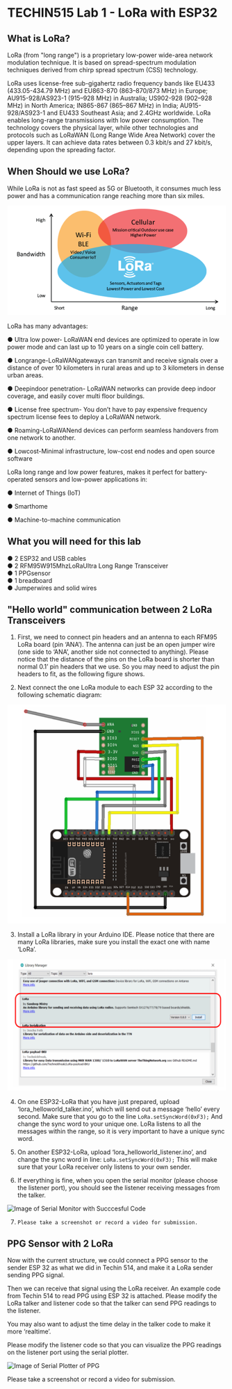 # TECHIN515 Lab 1 - LoRa with ESP32

## What is LoRa?
LoRa (from "long range") is a proprietary low-power wide-area network modulation technique. It is based on spread-spectrum modulation techniques derived from chirp spread spectrum (CSS) technology.  

LoRa uses license-free sub-gigahertz radio frequency bands like EU433 (433.05-434.79 MHz) and EU863-870 (863–870/873 MHz) in Europe; AU915-928/AS923-1 (915–928 MHz) in Australia; US902-928 (902–928 MHz) in North America; IN865-867 (865–867 MHz) in India; AU915-928/AS923-1 and EU433 Southeast Asia; and 2.4GHz worldwide. LoRa enables long-range transmissions with low power consumption. The technology covers the physical layer, while other technologies and protocols such as LoRaWAN (Long Range Wide Area Network) cover the upper layers. It can achieve data rates between 0.3 kbit/s and 27 kbit/s, depending upon the spreading factor.

## When Should we use LoRa?

While LoRa is not as fast speed as 5G or Bluetooth, it consumes much less power and has a communication range reaching more than six miles.  

![Image of Wireless Tech Bandwidth vs. Range](assets/LoRaBvR.png)

LoRa has many advantages:  

● Ultra low power- LoRaWAN end devices are optimized to operate in low power
 mode and can last up to 10 years on a single coin cell battery.  
   
 ● Longrange-LoRaWANgateways can transmit and receive signals over a distance
 of over 10 kilometers in rural areas and up to 3 kilometers in dense urban areas.
   
 ● Deepindoor penetration- LoRaWAN networks can provide deep indoor coverage,
 and easily cover multi floor buildings.  

 ● License free spectrum- You don’t have to pay expensive frequency spectrum
 license fees to deploy a LoRaWAN network.  

 ● Roaming-LoRaWANend devices can perform seamless handovers from one
 network to another.  

 ● Lowcost-Minimal infrastructure, low-cost end nodes and open source software  

  LoRa long range and low power features, makes it perfect for battery-operated sensors and
 low-power applications in:

  ● Internet of Things (IoT)

 ● Smarthome  

 ● Machine-to-machine communication  

 ## What you will need for this lab

 ● 2 ESP32 and USB cables  
 ● 2 RFM95W915MhzLoRaUltra Long Range Transceiver  
 ● 1 PPGsensor  
 ● 1 breadboard  
 ● Jumperwires and solid wires

 ## "Hello world" communication between 2 LoRa Transceivers  

 1) First, we need to connect pin headers and an antenna to each RFM95 LoRa board (pin
 ‘ANA’). The antenna can just be an open jumper wire (one side to ‘ANA’, another side not
 connected to anything). Please notice that the distance of the pins on the LoRa board is shorter
 than normal 0.1’ pin headers that we use. So you may need to adjust the pin headers to fit, as
 the following figure shows.

  2) Next connect the one LoRa module to each ESP 32 according to the following schematic
 diagram:  

 ![Image of LoRa Wiring Diagram](assets/LoRaWiring.svg)

 3) Install a LoRa library in your Arduino IDE. Please notice that there are many LoRa libraries,
 make sure you install the exact one with name ‘LoRa’.

 ![Image of LoRa Library Arduino](assets/LoRaLibrary.svg)  

  4) On one ESP32-LoRa that you have just prepared, upload ‘lora_helloworld_talker.ino’, which
 will send out a message ‘hello’ every second. Make sure that you go to the line
 ``` LoRa.setSyncWord(0xF3); ```
 And change the sync word to your unique one. LoRa listens to all the messages within the
 range, so it is very important to have a unique sync word.  

  5) On another ESP32-LoRa, upload ‘lora_helloworld_listener.ino’, and change the sync word in
 line:
 ``` LoRa.setSyncWord(0xF3); ```
 This will make sure that your LoRa receiver only listens to your own sender.  

 6) If everything is fine, when you open the serial monitor (please choose the listener port), you
 should see the listener receiving messages from the talker.

 ![Image of Serial Monitor with Succcesful Code](assets/SerialMonitor.svg)  

  7)     Please take a screenshot or record a video for submission.

  ## PPG Sensor with 2 LoRa

   Now with the current structure, we could connect a PPG sensor to the sender ESP 32 as what
 we did in Techin 514, and make it a LoRa sender sending PPG signal.

  Then we can receive that
 signal using the LoRa receiver.
 An example code from Techin 514 to read PPG using ESP 32 is attached. Please modify the
 LoRa talker and listener code so that the talker can send PPG readings to the listener.

 You may also want to adjust the time delay in the talker code to make it more ‘realtime’.  

 Please modify the listener code so that you can visualize the PPG readings on the listener port
 using the serial plotter.

 ![Image of Serial Plotter of PPG](assets/PlotterPPG.svg)  
   
Please take a screenshot or record a video for submission.

